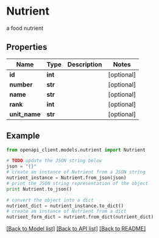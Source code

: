 # Nutrient

a food nutrient

## Properties

Name | Type | Description | Notes
------------ | ------------- | ------------- | -------------
**id** | **int** |  | [optional] 
**number** | **str** |  | [optional] 
**name** | **str** |  | [optional] 
**rank** | **int** |  | [optional] 
**unit_name** | **str** |  | [optional] 

## Example

```python
from openapi_client.models.nutrient import Nutrient

# TODO update the JSON string below
json = "{}"
# create an instance of Nutrient from a JSON string
nutrient_instance = Nutrient.from_json(json)
# print the JSON string representation of the object
print Nutrient.to_json()

# convert the object into a dict
nutrient_dict = nutrient_instance.to_dict()
# create an instance of Nutrient from a dict
nutrient_form_dict = nutrient.from_dict(nutrient_dict)
```
[[Back to Model list]](../README.md#documentation-for-models) [[Back to API list]](../README.md#documentation-for-api-endpoints) [[Back to README]](../README.md)


